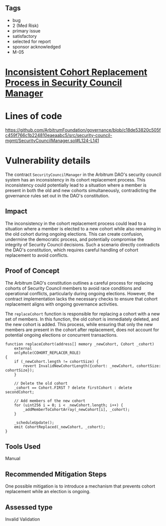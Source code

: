 ## Tags

- bug
- 2 (Med Risk)
- primary issue
- satisfactory
- selected for report
- sponsor acknowledged
- M-05

# [ Inconsistent Cohort Replacement Process in Security Council Manager](https://github.com/code-423n4/2023-08-arbitrum-findings/issues/82) 

# Lines of code

https://github.com/ArbitrumFoundation/governance/blob/c18de53820c505fc459f766c1b224810eaeaabc5/src/security-council-mgmt/SecurityCouncilManager.sol#L124-L141


# Vulnerability details

The contract `SecurityCouncilManager` in the Arbitrum DAO's security council system has an inconsistency in its cohort replacement process. This inconsistency could potentially lead to a situation where a member is present in both the old and new cohorts simultaneously, contradicting the governance rules set out in the DAO's constitution.
## Impact
The inconsistency in the cohort replacement process could lead to a situation where a member is elected to a new cohort while also remaining in the old cohort during ongoing elections. This can create confusion, undermine the democratic process, and potentially compromise the integrity of Security Council decisions. Such a scenario directly contradicts the DAO's constitution, which requires careful handling of cohort replacement to avoid conflicts.
## Proof of Concept
The Arbitrum DAO's constitution outlines a careful process for replacing cohorts of Security Council members to avoid race conditions and operational conflicts, particularly during ongoing elections. However, the contract implementation lacks the necessary checks to ensure that cohort replacement aligns with ongoing governance activities.

The `replaceCohort` function is responsible for replacing a cohort with a new set of members. In this function, the old cohort is immediately deleted, and the new cohort is added. This process, while ensuring that only the new members are present in the cohort after replacement, does not account for potential ongoing elections or concurrent transactions.
```solidity
function replaceCohort(address[] memory _newCohort, Cohort _cohort)
    external
    onlyRole(COHORT_REPLACER_ROLE)
{
    if (_newCohort.length != cohortSize) {
        revert InvalidNewCohortLength({cohort: _newCohort, cohortSize: cohortSize});
    }

    // Delete the old cohort
    _cohort == Cohort.FIRST ? delete firstCohort : delete secondCohort;

    // Add members of the new cohort
    for (uint256 i = 0; i < _newCohort.length; i++) {
        _addMemberToCohortArray(_newCohort[i], _cohort);
    }

    _scheduleUpdate();
    emit CohortReplaced(_newCohort, _cohort);
}
```
## Tools Used
Manual
## Recommended Mitigation Steps
One possible mitigation is to introduce a mechanism that prevents cohort replacement while an election is ongoing. 


## Assessed type

Invalid Validation